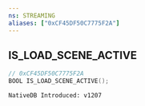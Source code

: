 ```yaml
---
ns: STREAMING
aliases: ["0xCF45DF50C7775F2A"]
---
```

## IS_LOAD_SCENE_ACTIVE

```c
// 0xCF45DF50C7775F2A
BOOL IS_LOAD_SCENE_ACTIVE();
```

```
NativeDB Introduced: v1207
```

